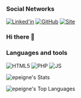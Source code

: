 ### Social Networks
[![Linked'in](https://img.shields.io/badge/LinkedIn-blue?style=for-the-badge&logo=linkedin)](https://www.linkedin.com/in/enzo-peigne/)
[![GitHub](https://img.shields.io/badge/github-grey?style=for-the-badge&logo=github)](https://github.com/epeigne)
[![Site](https://img.shields.io/badge/website%20&%20portfolio-red?style=for-the-badge&logo=apache)](https://epeigne.fr)

### Hi there 👋

### Languages and tools
![HTML5](https://img.shields.io/badge/HTML5-E34F26.svg?style=for-the-badge&logo=HTML5&logoColor=white) ![PHP](https://img.shields.io/badge/PHP-blue?style=for-the-badge&logo=PHP&logoColor=white) ![JS](https://img.shields.io/badge/JS-yellow?style=for-the-badge&logo=javascript&logoColor=white)


![epeigne's Stats](https://github-readme-stats.vercel.app/api?username=epeigne&theme=radical&show_icons=true&hide_border=true&count_private=true)

![epeigne's Top Languages](https://github-readme-stats.vercel.app/api/top-langs/?username=epeigne&theme=radical&show_icons=true&hide_border=true&layout=compact)
